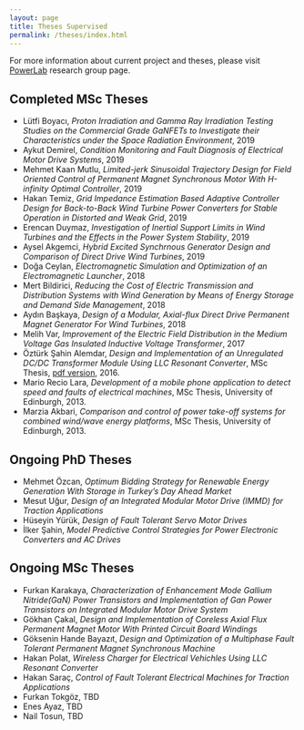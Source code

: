 ```yaml
---
layout: page
title: Theses Supervised
permalink: /theses/index.html
---
```


For more information about current project and theses, please visit [PowerLab](http://power.eee.metu.edu.tr) research group page.

## Completed MSc Theses

- Lütfi Boyacı, *Proton Irradiation and Gamma Ray Irradiation Testing Studies on the Commercial Grade GaNFETs to Investigate their Characteristics under the Space Radiation Environment*, 2019
- Aykut Demirel, *Condition Monitoring and Fault Diagnosis of Electrical Motor Drive Systems*, 2019
- Mehmet Kaan Mutlu, *Limited-jerk Sinusoidal Trajectory Design for Field Oriented Control of Permanent Magnet Synchronous Motor With H-infinity Optimal Controller*, 2019
- Hakan Temiz, *Grid Impedance Estimation Based Adaptive Controller Design for Back-to-Back Wind Turbine Power Converters for Stable Operation in Distorted and Weak Grid*, 2019
- Erencan Duymaz, *Investigation of Inertial Support Limits in Wind Turbines and the Effects in the Power System Stability*, 2019
- Aysel Akgemci, *Hybrid Excited Synchrnous Generator Design and Comparison of Direct Drive Wind Turbines*, 2019
- Doğa Ceylan, *Electromagnetic Simulation and Optimization of an Electromagnetic Launcher*, 2018
- Mert Bildirici, *Reducing the Cost of Electric Transmission and Distribution Systems with Wind Generation by Means of Energy Storage and Demand Side Management*, 2018
- Aydın Başkaya, *Design of a Modular, Axial-flux Direct Drive Permanent
Magnet Generator For Wind Turbines*, 2018
- Melih Var, *Improvement of the Electric Field Distribution in the Medium Voltage Gas Insulated Inductive Voltage Transformer*, 2017
- Öztürk Şahin Alemdar, *Design and Implementation of an Unregulated DC/DC Transformer Module Using LLC Resonant Converter*, MSc Thesis, [pdf version](http://etd.lib.metu.edu.tr/upload/12620665/index.pdf), 2016. 
- Mario Recio Lara, *Development of a mobile phone application to detect speed and faults of electrical machines*, MSc Thesis, University of Edinburgh, 2013.
- Marzia Akbari, *Comparison and control of power take-off systems for combined wind/wave energy platforms*, MSc Thesis, University of Edinburgh, 2013.

## Ongoing PhD Theses

- Mehmet Özcan, *Optimum Bidding Strategy for Renewable Energy Generation With Storage in Turkey’s Day Ahead Market*
- Mesut Uğur, *Design of an Integrated Modular Motor Drive (IMMD) for Traction Applications*
- Hüseyin Yürük, *Design of Fault Tolerant Servo Motor Drives*
- İlker Şahin, *Model Predictive Control Strategies for Power Electronic Converters and AC Drives*

## Ongoing MSc Theses

- Furkan Karakaya, *Characterization of Enhancement Mode Gallium Nitride(GaN) Power Transistors and Implementation of Gan Power Transistors on Integrated Modular Motor Drive System*
- Gökhan Çakal, *Design and Implementation of Coreless Axial Flux Permanent Magnet Motor With Printed Circuit Board Windings*
- Göksenin Hande Bayazıt, *Design and Optimization of a Multiphase Fault Tolerant Permanent Magnet Synchronous Machine*
- Hakan Polat, *Wireless Charger for Electrical Vehichles Using LLC Resonant Converter*
- Hakan Saraç, *Control of Fault Tolerant Electrical Machines for Traction Applications*
- Furkan Tokgöz, TBD
- Enes Ayaz, TBD
- Nail Tosun, TBD
